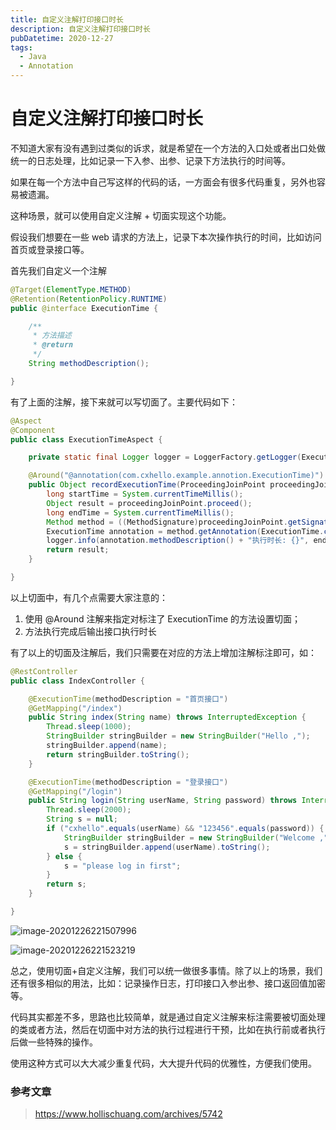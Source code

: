 ```yaml
---
title: 自定义注解打印接口时长
description: 自定义注解打印接口时长
pubDatetime: 2020-12-27
tags:
  - Java
  - Annotation
---
```


# 自定义注解打印接口时长

不知道大家有没有遇到过类似的诉求，就是希望在一个方法的入口处或者出口处做统一的日志处理，比如记录一下入参、出参、记录下方法执行的时间等。

如果在每一个方法中自己写这样的代码的话，一方面会有很多代码重复，另外也容易被遗漏。

这种场景，就可以使用自定义注解 + 切面实现这个功能。

假设我们想要在一些 web 请求的方法上，记录下本次操作执行的时间，比如访问首页或登录接口等。

首先我们自定义一个注解

```java
@Target(ElementType.METHOD)
@Retention(RetentionPolicy.RUNTIME)
public @interface ExecutionTime {

    /**
     * 方法描述
     * @return
     */
    String methodDescription();

}
```

有了上面的注解，接下来就可以写切面了。主要代码如下：

```java
@Aspect
@Component
public class ExecutionTimeAspect {

    private static final Logger logger = LoggerFactory.getLogger(ExecutionTimeAspect.class);

    @Around("@annotation(com.cxhello.example.annotion.ExecutionTime)")
    public Object recordExecutionTime(ProceedingJoinPoint proceedingJoinPoint) throws Throwable {
        long startTime = System.currentTimeMillis();
        Object result = proceedingJoinPoint.proceed();
        long endTime = System.currentTimeMillis();
        Method method = ((MethodSignature)proceedingJoinPoint.getSignature()).getMethod();
        ExecutionTime annotation = method.getAnnotation(ExecutionTime.class);
        logger.info(annotation.methodDescription() + "执行时长: {}", endTime - startTime);
        return result;
    }

}
```

以上切面中，有几个点需要大家注意的：

1. 使用 @Around 注解来指定对标注了 ExecutionTime 的方法设置切面；
2. 方法执行完成后输出接口执行时长

有了以上的切面及注解后，我们只需要在对应的方法上增加注解标注即可，如：

```java
@RestController
public class IndexController {

    @ExecutionTime(methodDescription = "首页接口")
    @GetMapping("/index")
    public String index(String name) throws InterruptedException {
        Thread.sleep(1000);
        StringBuilder stringBuilder = new StringBuilder("Hello ,");
        stringBuilder.append(name);
        return stringBuilder.toString();
    }

    @ExecutionTime(methodDescription = "登录接口")
    @GetMapping("/login")
    public String login(String userName, String password) throws InterruptedException {
        Thread.sleep(2000);
        String s = null;
        if ("cxhello".equals(userName) && "123456".equals(password)) {
            StringBuilder stringBuilder = new StringBuilder("Welcome ,");
            s = stringBuilder.append(userName).toString();
        } else {
            s = "please log in first";
        }
        return s;
    }

}
```

![image-20201226221507996](https://cxhello.oss-cn-beijing.aliyuncs.com/image/image-20201226221507996.png)

![image-20201226221523219](https://cxhello.oss-cn-beijing.aliyuncs.com/image/image-20201226221523219.png)

总之，使用切面+自定义注解，我们可以统一做很多事情。除了以上的场景，我们还有很多相似的用法，比如：记录操作日志，打印接口入参出参、接口返回值加密等。

代码其实都差不多，思路也比较简单，就是通过自定义注解来标注需要被切面处理的类或者方法，然后在切面中对方法的执行过程进行干预，比如在执行前或者执行后做一些特殊的操作。

使用这种方式可以大大减少重复代码，大大提升代码的优雅性，方便我们使用。

### 参考文章

> https://www.hollischuang.com/archives/5742
